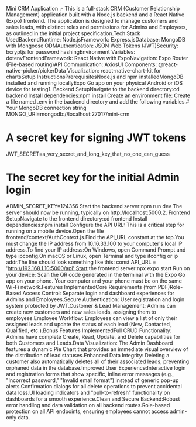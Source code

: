 Mini CRM Application :- This is a full-stack CRM (Customer Relationship Management) application built with a Node.js backend and a React Native (Expo) frontend. The application is designed to manage customers and sales leads, with distinct roles and permissions for Admins and Employees, as outlined in the initial project specification.Tech Stack UsedBackendRuntime: Node.jsFramework: Express.jsDatabase: MongoDB with Mongoose ODMAuthentication: JSON Web Tokens (JWT)Security: bcryptjs for password hashingEnvironment Variables: dotenvFrontendFramework: React Native with ExpoNavigation: Expo Router (File-based routing)API Communication: AxiosUI Components: @react-native-picker/pickerData Visualization: react-native-chart-kit for chartsSetup InstructionsPrerequisitesNode.js and npm installedMongoDB installed and running locallyExpo Go app on your physical Android or iOS device for testing1. Backend SetupNavigate to the backend directory:cd backend
Install dependencies:npm install
Create an environment file: Create a file named .env in the backend directory and add the following variables.# Your MongoDB connection string
MONGO_URI=mongodb://localhost:27017/mini-crm

# A secret key for signing JWT tokens
JWT_SECRET=a_very_secret_and_long_key_that_no_one_can_guess

# The secret key for the initial Admin login
ADMIN_SECRET_KEY=124356
Start the backend server:npm run dev
The server should now be running, typically on http://localhost:5000.2. Frontend SetupNavigate to the frontend directory:cd frontend
Install dependencies:npm install
Configure the API URL: This is a critical step for running on a mobile device.Open the file frontend/context/AuthContext.js.Find the API_URL constant at the top.You must change the IP address from 10.16.33.100 to your computer's local IP address.To find your IP address:On Windows, open Command Prompt and type ipconfig.On macOS or Linux, open Terminal and type ifconfig or ip addr.The line should look something like this: const API_URL = 'http://192.168.1.10:5000/api';Start the frontend server:npx expo start
Run on your device: Scan the QR code generated in the terminal with the Expo Go app on your phone. Your computer and your phone must be on the same Wi-Fi network.Features ImplementedCore Requirements (from PDF)Role-Based Access Control: Separate login and dashboard experiences for Admins and Employees.Secure Authentication: User registration and login system protected by JWT.Customer & Lead Management: Admins can create new customers and new sales leads, assigning them to employees.Employee Workflow: Employees can view a list of only their assigned leads and update the status of each lead (New, Contacted, Qualified, etc.).Bonus Features ImplementedFull CRUD Functionality: Admins have complete Create, Read, Update, and Delete capabilities for both Customers and Leads.Data Visualization: The Admin Dashboard features a dynamic Pie Chart that provides an immediate visual overview of the distribution of lead statuses.Enhanced Data Integrity: Deleting a customer also automatically deletes all of their associated leads, preventing orphaned data in the database.Improved User Experience:Interactive login and registration forms that show specific, inline error messages (e.g., "Incorrect password," "Invalid email format") instead of generic pop-up alerts.Confirmation dialogs for all delete operations to prevent accidental data loss.UI loading indicators and "pull-to-refresh" functionality on dashboards for a smooth experience.Clean and Secure Backend:Robust error handling and data validation on all backend routes.Role-based protection on all API endpoints, ensuring employees cannot access admin-only data.